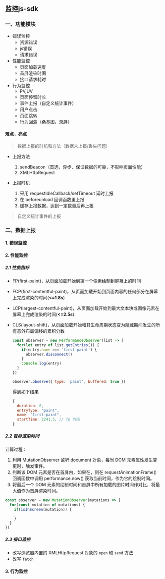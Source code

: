 ## 监控js-sdk

### 一、功能模块

  - 错误监控
    - 资源错误
    - js错误
    - 请求错误
  - 性能监控
    - 页面加载速度
    - 首屏渲染时间
    - 接口请求耗时
  - 行为监控
    - PV,UV
    - 页面停留时长
    - 事件上报（自定义统计事件）
    - 用户点击
    - 页面跳转
    - 行为回溯（桑基图，录屏）

#### 难点，亮点

> 数据上报的时机和方法（数据未上报/丢失问题）

- 上报方法
  1. sendBeacon（首选，异步、保证数据的可靠，不影响页面性能）
  2. XMLHttpRequest

- 上报时机
  1. 采用 requestIdleCallback/setTimeout 延时上报
  2. 在 beforeunload 回调函数里上报
  3. 缓存上报数据，达到一定数量后再上报

> 自定义统计事件的上报

### 二、数据上报

#### 1. 错误监控

#### 2. 性能监控
##### 2.1 性能指标

- FP(first-paint)，从页面加载开始到第一个像素绘制到屏幕上的时间
- FCP(first-contentful-paint)，从页面加载开始到页面内容的任何部分在屏幕上完成渲染的时间(**<=1.8s**)
- LCP(largest-contentful-paint)，从页面加载开始到最大文本块或图像元素在屏幕上完成渲染的时间(**<=2.5s**)
- CLS(layout-shift)，从页面加载开始和其生命周期状态变为隐藏期间发生的所有意外布局偏移的累积分数

  ```js
  const observer = new PerformanceObserver(list => {
    for(let entry of list.getEntries()) {
      if(entry.name === 'first-paint') {
        observer.disconnect()
      }
      console.log(entry)
    }
  })

  observer.observe({ type: 'paint', buffered: true })
  ```

  得到如下结果

  ```js
  {
    duration: 0,
    entryType: "paint",
    name: "first-paint",
    startTime: 2241.5, // fp 时间
  }
  ```

##### 2.2 首屏渲染时间

计算过程：

1. 利用 MutationObserver 监听 document 对象，每当 DOM 元素属性发生变更时，触发事件。
2. 判断该 DOM 元素是否在首屏内，如果在，则在 requestAnimationFrame() 回调函数中调用 performance.now() 获取当前时间，作为它的绘制时间。
3. 将最后一个 DOM 元素的绘制时间和首屏中所有加载的图片时间作对比，将最大值作为首屏渲染时间。

```js
const observer = new MutationObserver(mutations => {
  for(const mutation of mutations) {
    if(isInScreen(mutation)) {

    }
  }
})
```

##### 2.3 接口监控

- 改写浏览器内置的 XMLHttpRequest 对象的 `open` 和 `send` 方法
- 改写 `fetch`

#### 3. 行为监控
